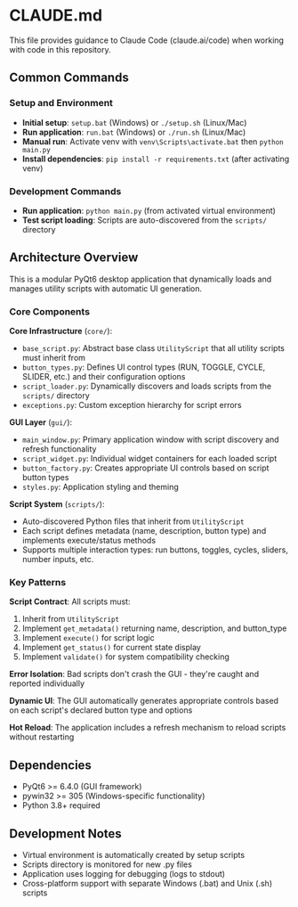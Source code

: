 # CLAUDE.md

This file provides guidance to Claude Code (claude.ai/code) when working with code in this repository.

## Common Commands

### Setup and Environment
- **Initial setup**: `setup.bat` (Windows) or `./setup.sh` (Linux/Mac)
- **Run application**: `run.bat` (Windows) or `./run.sh` (Linux/Mac)
- **Manual run**: Activate venv with `venv\Scripts\activate.bat` then `python main.py`
- **Install dependencies**: `pip install -r requirements.txt` (after activating venv)

### Development Commands
- **Run application**: `python main.py` (from activated virtual environment)
- **Test script loading**: Scripts are auto-discovered from the `scripts/` directory

## Architecture Overview

This is a modular PyQt6 desktop application that dynamically loads and manages utility scripts with automatic UI generation.

### Core Components

**Core Infrastructure** (`core/`):
- `base_script.py`: Abstract base class `UtilityScript` that all utility scripts must inherit from
- `button_types.py`: Defines UI control types (RUN, TOGGLE, CYCLE, SLIDER, etc.) and their configuration options
- `script_loader.py`: Dynamically discovers and loads scripts from the `scripts/` directory
- `exceptions.py`: Custom exception hierarchy for script errors

**GUI Layer** (`gui/`):
- `main_window.py`: Primary application window with script discovery and refresh functionality
- `script_widget.py`: Individual widget containers for each loaded script
- `button_factory.py`: Creates appropriate UI controls based on script button types
- `styles.py`: Application styling and theming

**Script System** (`scripts/`):
- Auto-discovered Python files that inherit from `UtilityScript`
- Each script defines metadata (name, description, button type) and implements execute/status methods
- Supports multiple interaction types: run buttons, toggles, cycles, sliders, number inputs, etc.

### Key Patterns

**Script Contract**: All scripts must:
1. Inherit from `UtilityScript`
2. Implement `get_metadata()` returning name, description, and button_type
3. Implement `execute()` for script logic
4. Implement `get_status()` for current state display
5. Implement `validate()` for system compatibility checking

**Error Isolation**: Bad scripts don't crash the GUI - they're caught and reported individually

**Dynamic UI**: The GUI automatically generates appropriate controls based on each script's declared button type and options

**Hot Reload**: The application includes a refresh mechanism to reload scripts without restarting

## Dependencies

- PyQt6 >= 6.4.0 (GUI framework)
- pywin32 >= 305 (Windows-specific functionality)
- Python 3.8+ required

## Development Notes

- Virtual environment is automatically created by setup scripts
- Scripts directory is monitored for new .py files
- Application uses logging for debugging (logs to stdout)
- Cross-platform support with separate Windows (.bat) and Unix (.sh) scripts